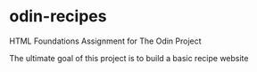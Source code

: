 # odin-recipes
HTML Foundations Assignment for The Odin Project

The ultimate goal of this project is to build a basic recipe website
